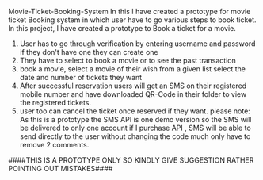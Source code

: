 Movie-Ticket-Booking-System
In this I have created a prototype for movie ticket Booking system in which user have to go various steps to book ticket. In this project, I have created a prototype to Book a ticket for a movie.

1. User has to go through verification by entering username and password if they don't have one they can create one
2. They have to select to book a movie or to see the past transaction
3. book a movie, select a movie of their wish from a given list select the date and number of tickets they want
4. After successful reservation users will get an SMS on their registered mobile number and have downloaded QR-Code in their folder to view the registered tickets.
5. user too can cancel the ticket once reserved if they want. please note: As this is a prototype the SMS API is one demo version so the SMS will be delivered to only one account if I purchase API , SMS will be able to send directly to the user without changing the code much only have to remove 2 comments.


####THIS IS A PROTOTYPE ONLY SO KINDLY GIVE SUGGESTION RATHER POINTING OUT MISTAKES####
